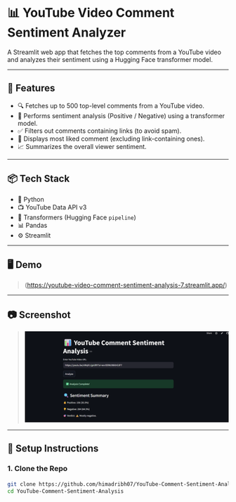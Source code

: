 # 📊 YouTube Video Comment Sentiment Analyzer

A Streamlit web app that fetches the top comments from a YouTube video and analyzes their sentiment using a Hugging Face transformer model.

---

## 🚀 Features

- 🔍 Fetches up to 500 top-level comments from a YouTube video.
- 🤖 Performs sentiment analysis (Positive / Negative) using a transformer model.
- ✅ Filters out comments containing links (to avoid spam).
- 🌟 Displays most liked comment (excluding link-containing ones).
- 📈 Summarizes the overall viewer sentiment.

---

## 📦 Tech Stack

- 🐍 Python
- 📺 YouTube Data API v3
- 🤗 Transformers (Hugging Face `pipeline`)
- 📊 Pandas
- ⚙️ Streamlit

---

## 🖥️ Demo

> (https://youtube-video-comment-sentiment-analysis-7.streamlit.app/)

---

## 📷 Screenshot

> ![alt text](image.png)

---

## 🔧 Setup Instructions

### 1. Clone the Repo

```bash
git clone https://github.com/himadribh07/YouTube-Comment-Sentiment-Analysis.git
cd YouTube-Comment-Sentiment-Analysis
